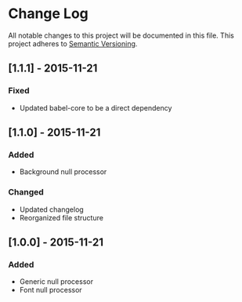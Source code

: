 # Change Log

All notable changes to this project will be documented in this file.
This project adheres to [Semantic Versioning](http://semver.org/).

## [1.1.1] - 2015-11-21

### Fixed
- Updated babel-core to be a direct dependency

## [1.1.0] - 2015-11-21

### Added
- Background null processor

### Changed
- Updated changelog
- Reorganized file structure

## [1.0.0] - 2015-11-21

### Added
- Generic null processor
- Font null processor
